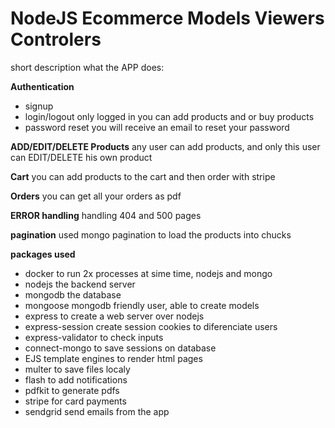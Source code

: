 # NodeJS Ecommerce Models Viewers Controlers

short description what the APP does:

**Authentication**

- signup
- login/logout
  only logged in you can add products and or buy products
- password reset
  you will receive an email to reset your password

**ADD/EDIT/DELETE Products**
any user can add products, and only this user can EDIT/DELETE his own product

**Cart**
you can add products to the cart and then order with stripe

**Orders**
you can get all your orders as pdf

**ERROR handling**
handling 404 and 500 pages

**pagination**
used mongo pagination to load the products into chucks

**packages used**

- docker
  to run 2x processes at sime time, nodejs and mongo
- nodejs
  the backend server
- mongodb
  the database
- mongoose
  mongodb friendly user, able to create models
- express
  to create a web server over nodejs
- express-session
  create session cookies to diferenciate users
- express-validator
  to check inputs
- connect-mongo
  to save sessions on database
- EJS
  template engines to render html pages
- multer
  to save files localy
- flash
  to add notifications
- pdfkit
  to generate pdfs
- stripe
  for card payments
- sendgrid
  send emails from the app
